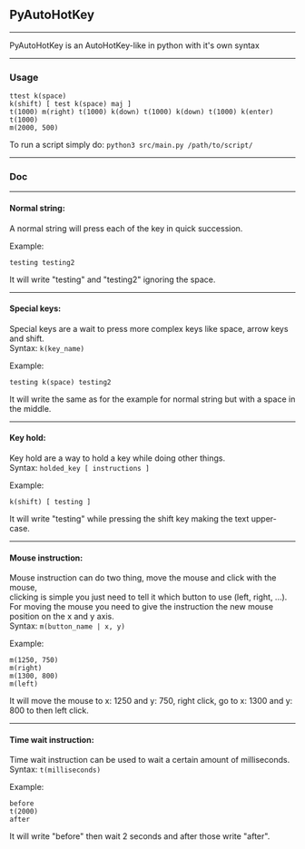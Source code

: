 ## PyAutoHotKey

---

PyAutoHotKey is an AutoHotKey-like in python with it's own syntax

---

### Usage

```
ttest k(space)
k(shift) [ test k(space) maj ]
t(1000) m(right) t(1000) k(down) t(1000) k(down) t(1000) k(enter) t(1000)
m(2000, 500)
```

To run a script simply do:
`python3 src/main.py /path/to/script/`

---

### Doc

---

#### Normal string:
A normal string will press each of the key in quick succession.

Example:
```
testing testing2
```
It will write "testing" and "testing2" ignoring the space.

---

#### Special keys:
Special keys are a wait to press more complex keys like space, arrow keys and shift. </br>
Syntax: `k(key_name)`

Example:
```
testing k(space) testing2
```
It will write the same as for the example for normal string but with a space in the middle.

---

#### Key hold:
Key hold are a way to hold a key while doing other things. </br>
Syntax: `holded_key [ instructions ]`

Example:
```
k(shift) [ testing ]
```
It will write "testing" while pressing the shift key making the text upper-case.

---

#### Mouse instruction:
Mouse instruction can do two thing, move the mouse and click with the mouse, </br>
clicking is simple you just need to tell it which button to use (left, right, ...). </br>
For moving the mouse you need to give the instruction the new mouse position on the x and y axis. </br>
Syntax: `m(button_name | x, y)`

Example:
```
m(1250, 750)
m(right)
m(1300, 800)
m(left)
```
It will move the mouse to x: 1250 and y: 750, right click, go to x: 1300 and y: 800 to then left click.

---

#### Time wait instruction:
Time wait instruction can be used to wait a certain amount of milliseconds. </br>
Syntax: `t(milliseconds)`

Example:
```
before
t(2000)
after
```
It will write "before" then wait 2 seconds and after those write "after".